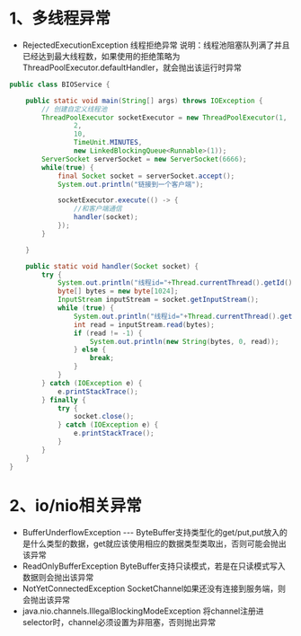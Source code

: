 # 1、多线程异常

- RejectedExecutionException 线程拒绝异常   说明：线程池阻塞队列满了并且已经达到最大线程数，如果使用的拒绝策略为ThreadPoolExecutor.defaultHandler，就会抛出该运行时异常

```java
public class BIOService {

    public static void main(String[] args) throws IOException {
        // 创建自定义线程池
        ThreadPoolExecutor socketExecutor = new ThreadPoolExecutor(1,
                2,
                10,
                TimeUnit.MINUTES,
                new LinkedBlockingQueue<Runnable>(1));
        ServerSocket serverSocket = new ServerSocket(6666);
        while(true) {
            final Socket socket = serverSocket.accept();
            System.out.println("链接到一个客户端");

            socketExecutor.execute(() -> {
                //和客户端通信
                handler(socket);
            });
        }

    }

    public static void handler(Socket socket) {
        try {
            System.out.println("线程id="+Thread.currentThread().getId()+"名字="+Thread.currentThread().getName());
            byte[] bytes = new byte[1024];
            InputStream inputStream = socket.getInputStream();
            while (true) {
                System.out.println("线程id="+Thread.currentThread().getId()+"名字="+Thread.currentThread().getName());
                int read = inputStream.read(bytes);
                if (read != -1) {
                    System.out.println(new String(bytes, 0, read));
                } else {
                    break;
                }
            }
        } catch (IOException e) {
            e.printStackTrace();
        } finally {
            try {
                socket.close();
            } catch (IOException e) {
                e.printStackTrace();
            }
        }
    }
}
```

# 2、io/nio相关异常

- BufferUnderflowException --- ByteBuffer支持类型化的get/put,put放入的是什么类型的数据，get就应该使用相应的数据类型类取出，否则可能会抛出该异常
- ReadOnlyBufferException    ByteBuffer支持只读模式，若是在只读模式写入数据则会抛出该异常
- NotYetConnectedException  SocketChannel如果还没有连接到服务端，则会抛出该异常
- java.nio.channels.IllegalBlockingModeException     将channel注册进selector时，channel必须设置为非阻塞，否则抛出异常